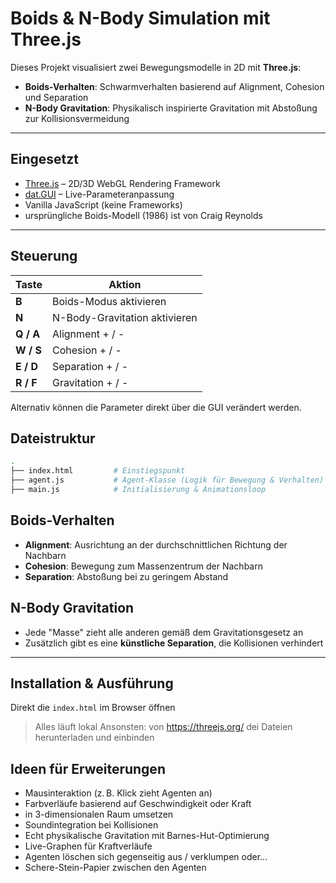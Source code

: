 # Boids & N-Body Simulation mit Three.js

Dieses Projekt visualisiert zwei Bewegungsmodelle in 2D mit **Three.js**:

* **Boids-Verhalten**: Schwarmverhalten basierend auf Alignment, Cohesion und Separation
* **N-Body Gravitation**: Physikalisch inspirierte Gravitation mit Abstoßung zur Kollisionsvermeidung

---

## Eingesetzt

* [Three.js](https://threejs.org/) – 2D/3D WebGL Rendering Framework
* [dat.GUI](https://github.com/dataarts/dat.gui) – Live-Parameteranpassung
* Vanilla JavaScript (keine Frameworks)
* ursprüngliche Boids-Modell (1986) ist von Craig Reynolds

---

## Steuerung

| Taste     | Aktion                        |
| --------- | ----------------------------- |
| **B**     | Boids-Modus aktivieren        |
| **N**     | N-Body-Gravitation aktivieren |
| **Q / A** | Alignment + / -               |
| **W / S** | Cohesion + / -                |
| **E / D** | Separation + / -              |
| **R / F** | Gravitation + / -             |

Alternativ können die Parameter direkt über die GUI verändert werden.


## Dateistruktur

```bash
.
├── index.html         # Einstiegspunkt
├── agent.js           # Agent-Klasse (Logik für Bewegung & Verhalten)
├── main.js            # Initialisierung & Animationsloop
```


## Boids-Verhalten

* **Alignment**: Ausrichtung an der durchschnittlichen Richtung der Nachbarn
* **Cohesion**: Bewegung zum Massenzentrum der Nachbarn
* **Separation**: Abstoßung bei zu geringem Abstand


## N-Body Gravitation

* Jede "Masse" zieht alle anderen gemäß dem Gravitationsgesetz an
* Zusätzlich gibt es eine **künstliche Separation**, die Kollisionen verhindert 

---

## Installation & Ausführung

Direkt die `index.html`  im Browser öffnen

   > Alles läuft lokal
   > Ansonsten: von https://threejs.org/ dei Dateien herunterladen und einbinden

## Ideen für Erweiterungen

*  Mausinteraktion (z. B. Klick zieht Agenten an)
*  Farbverläufe basierend auf Geschwindigkeit oder Kraft
*  in 3-dimensionalen Raum umsetzen
*  Soundintegration bei Kollisionen
*  Echt physikalische Gravitation mit Barnes-Hut-Optimierung
*  Live-Graphen für Kraftverläufe
*  Agenten löschen sich gegenseitig aus / verklumpen oder...
*  Schere-Stein-Papier zwischen den Agenten
